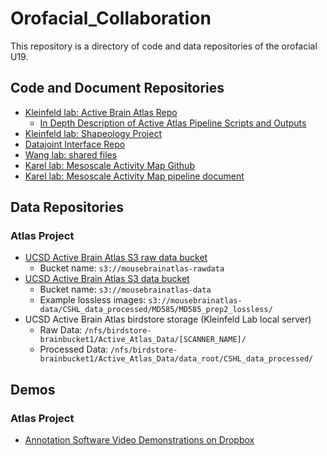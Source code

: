 # Orofacial_Collaboration

This repository is a directory of code and data repositories of the orofacial U19.

## Code and Document Repositories

* [Kleinfeld lab: Active Brain Atlas Repo](https://github.com/ActiveBrainAtlas/MouseBrainAtlas_dev)
    * [In Depth Description of Active Atlas Pipeline Scripts and Outputs](https://github.com/ActiveBrainAtlas/MouseBrainAtlas_dev/blob/master/doc/running_scripts.md#preprocess-setup)
* [Kleinfeld lab: Shapeology Project](https://github.com/yoavfreund/shapeology_code)
* [Datajoint Interface Repo](https://github.com/ActiveBrainAtlas/Datajoint_Interface)
* [Wang lab: shared files](https://github.com/wanglab-duke/Orofacial_U19_Shared_Files)
* [Karel lab: Mesoscale Activity Map Github](https://github.com/mesoscale-activity-map)
* [Karel lab: Mesoscale Activity Map pipeline document](https://docs.google.com/document/d/1oyQkLSiOoIO6xXY3yD5Y3h6RRNo_RuHU13DBsSPUKOc/edit#heading=h.3njo67guvukt)

## Data Repositories

### Atlas Project
* [UCSD Active Brain Atlas S3 raw data bucket](https://s3.console.aws.amazon.com/s3/buckets/mousebrainatlas-rawdata/?region=us-east-1&tab=overview)
   * Bucket name: `s3://mousebrainatlas-rawdata`
* [UCSD Active Brain Atlas S3 data bucket](https://s3.console.aws.amazon.com/s3/buckets/mousebrainatlas-data/?region=us-east-1&tab=overview)  
   * Bucket name: `s3://mousebrainatlas-data`
   * Example lossless images: `s3://mousebrainatlas-data/CSHL_data_processed/MD585/MD585_prep2_lossless/`
* UCSD Active Brain Atlas birdstore storage (Kleinfeld Lab local server)
   * Raw Data: `/nfs/birdstore-brainbucket1/Active_Atlas_Data/[SCANNER_NAME]/`
   * Processed Data: `/nfs/birdstore-brainbucket1/Active_Atlas_Data/data_root/CSHL_data_processed/`
   
## Demos

### Atlas Project
* [Annotation Software Video Demonstrations on Dropbox](https://www.dropbox.com/sh/ug683gbt50h41bt/AABHvQPstbbvla6zoLz0JQU4a?dl=0)
